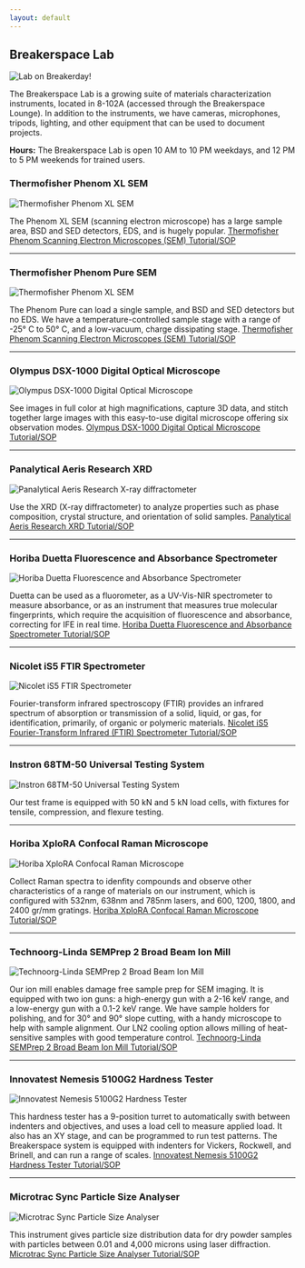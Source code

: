 ```yaml
---
layout: default
---
```


## Breakerspace Lab

![Lab on Breakerday!](./assets/img/breakerday.JPG)

The Breakerspace Lab is a growing suite of materials characterization instruments, located in 8-102A (accessed through the Breakerspace Lounge). In addition to the instruments, we have cameras, microphones, tripods, lighting, and other equipment that can be used to document projects.

**Hours:** The Breakerspace Lab is open 10 AM to 10 PM weekdays, and 12 PM to 5 PM weekends for trained users.

### Thermofisher Phenom XL SEM

![Thermofisher Phenom XL SEM](./assets/img/sem.JPG)

The Phenom XL SEM (scanning electron microscope) has a large sample area, BSD and SED detectors, EDS, and is hugely popular. [Thermofisher Phenom Scanning Electron Microscopes (SEM) Tutorial/SOP](./tutorials/sem.html)    

___

### Thermofisher Phenom Pure SEM 

![Thermofisher Phenom XL SEM](./assets/img/sem2.JPG)

The Phenom Pure can load a single sample, and BSD and SED detectors but no EDS. We have a temperature-controlled sample stage with a range of -25° C to 50° C, and a low-vacuum, charge dissipating stage. [Thermofisher Phenom Scanning Electron Microscopes (SEM) Tutorial/SOP](./tutorials/sem.html)  
___

### Olympus DSX-1000 Digital Optical Microscope

![Olympus DSX-1000 Digital Optical Microscope](./assets/img/optical.JPG)

See images in full color at high magnifications, capture 3D data, and stitch together large images with this easy-to-use digital microscope offering six observation modes. [Olympus DSX-1000 Digital Optical Microscope Tutorial/SOP](./tutorials/optical.html)  

___

### Panalytical Aeris Research XRD 

![Panalytical Aeris Research X-ray diffractometer](./assets/img/xrd.JPG)

Use the XRD (X-ray diffractometer) to analyze properties such as phase composition, crystal structure, and orientation of solid samples. [Panalytical Aeris Research XRD Tutorial/SOP](./tutorials/xrd.html)   

___

### Horiba Duetta Fluorescence and Absorbance Spectrometer

![Horiba Duetta Fluorescence and Absorbance Spectrometer](./assets/img/uv-vis.JPG)

Duetta can be used as a fluorometer, as a UV-Vis-NIR spectrometer to measure absorbance, or as an instrument that measures true molecular fingerprints, which require the acquisition of fluorescence and absorbance, correcting for IFE in real time. [Horiba Duetta Fluorescence and Absorbance Spectrometer Tutorial/SOP](./tutorials/uv-vis.html)  

___

### Nicolet iS5 FTIR Spectrometer

![Nicolet iS5 FTIR Spectrometer](./assets/img/ftir.JPG)

Fourier-transform infrared spectroscopy (FTIR) provides an infrared spectrum of absorption or transmission of a solid, liquid, or gas, for identification, primarily, of organic or polymeric materials. [Nicolet iS5 Fourier-Transform Infrared (FTIR) Spectrometer Tutorial/SOP](./tutorials/ftir.html)  

___

### Instron 68TM-50 Universal Testing System

![Instron 68TM-50 Universal Testing System](./assets/img/utm.JPG)

Our test frame is equipped with 50 kN and 5 kN load cells, with fixtures for tensile, compression, and flexure testing.

___

### Horiba XploRA Confocal Raman Microscope

![Horiba XploRA Confocal Raman Microscope](./assets/img/raman.JPG)

Collect Raman spectra to idenfity compounds and observe other characteristics of a range of materials on our instrument, which is configured with 532nm, 638nm and 785nm lasers, and 600, 1200, 1800, and 2400 gr/mm gratings. [Horiba XploRA Confocal Raman Microscope Tutorial/SOP](./tutorials/raman.html)  

___

### Technoorg-Linda SEMPrep 2 Broad Beam Ion Mill

![Technoorg-Linda SEMPrep 2 Broad Beam Ion Mill](./assets/img/ion-mill.JPG)

Our ion mill enables damage free sample prep for SEM imaging. It is equipped with two ion guns: a high-energy gun with a 2-16 keV range, and a low-energy gun with a 0.1-2 keV range. We have sample holders for polishing, and for 30° and 90° slope cutting, with a handy microscope to help with sample alignment. Our LN2 cooling option allows milling of heat-sensitive samples with good temperature control. [Technoorg-Linda SEMPrep 2 Broad Beam Ion Mill Tutorial/SOP](./tutorials/ion-mill.html)  

___

### Innovatest Nemesis 5100G2 Hardness Tester

![Innovatest Nemesis 5100G2 Hardness Tester](./assets/img/hardness-tester.JPG)

This hardness tester has a 9-position turret to automatically swith between indenters and objectives, and uses a load cell to measure applied load. It also has an XY stage, and can be programmed to run test patterns. The Breakerspace system is equipped with indenters for Vickers, Rockwell, and Brinell, and can run a range of scales. [Innovatest Nemesis 5100G2 Hardness Tester Tutorial/SOP](./tutorials/hardness-tester.html)  

___

### Microtrac Sync Particle Size Analyser

![Microtrac Sync Particle Size Analyser](./assets/img/particle-sizer.JPG)

This instrument gives particle size distribution data for dry powder samples with particles between 0.01 and 4,000 microns using laser diffraction. [Microtrac Sync Particle Size Analyser Tutorial/SOP](./tutorials/psa.html)  

